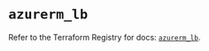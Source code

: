 # `azurerm_lb`

Refer to the Terraform Registry for docs: [`azurerm_lb`](https://registry.terraform.io/providers/hashicorp/azurerm/4.34.0/docs/resources/lb).
